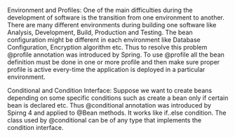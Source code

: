 Environment and Profiles: One of the main difficulties during the development of software is the transition from one environment to another. There are many different environments during building one software like Analysis, Development, Build, Production and Testing. The bean configuration might be different in each environment like Database Configuration, Encryption algorithm etc. Thus to resolve this problem @profile annotation was introduced by Spring. To use @profile all the bean definition must be done in one or more profile and then make sure proper profile is active every-time the application is deployed in a particular environment.

Conditional and Condition Interface: Suppose we want to create beans depending on some specific conditions such as create a bean only if certain bean is declared etc. Thus @conditional annotation was introduced by Spirng 4 and applied to @Bean methods. It works like if..else condition. The class used by @conditional can be of any type that implements the condition interface.

